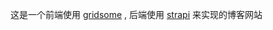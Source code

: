 这是一个前端使用 [gridsome](https://github.com/gridsome/gridsome) , 后端使用 [strapi](https://github.com/strapi/strapi) 来实现的博客网站

